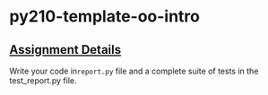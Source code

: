 # py210-template-oo-intro

## [Assignment Details](https://uwpce-pythoncert.github.io/ProgrammingInPython/exercises/oo_intro/oo_intro.html)

Write your code in`report.py` file and a complete suite of tests in the test_report.py file.

